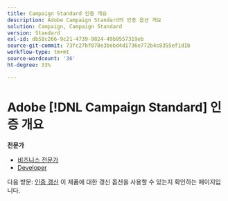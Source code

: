 ```yaml
---
title: Campaign Standard 인증 개요
description: Adobe Campaign Standard의 인증 옵션 개요
solution: Campaign, Campaign Standard
version: Standard
exl-id: db58c266-9c21-4739-9824-49b9557319eb
source-git-commit: 73fc27bf870e3bebd4d1736e772b4c8355ef1d1b
workflow-type: tm+mt
source-wordcount: '36'
ht-degree: 33%

---
```


# Adobe [!DNL Campaign Standard] 인증 개요

**전문가**

* [비즈니스 전문가](/help/certifications/acs/acs-e-business.md) <!--AD0-E307-->
* [Developer](/help/certifications/acs/acs-e-developer.md) <!--AD0-E306-->

다음 방문: [인증 갱신](/help/certifications/renew.md) 이 제품에 대한 갱신 옵션을 사용할 수 있는지 확인하는 페이지입니다.
